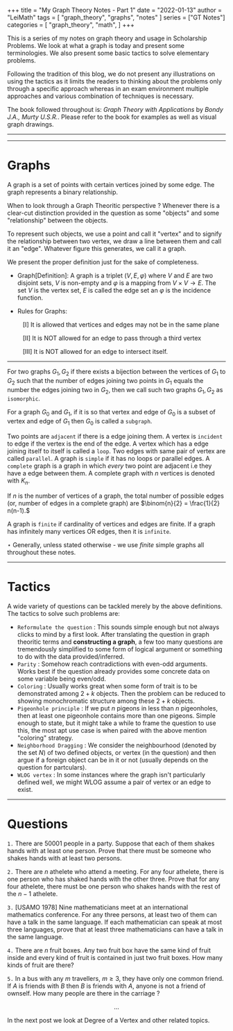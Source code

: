 +++
title = "My Graph Theory Notes - Part 1"
date = "2022-01-13"
author = "LeiMath"
tags = [
    "graph_theory",
    "graphs",
    "notes"
]
series = ["GT Notes"]
categories = [
    "graph_theory",
    "math",
]
+++

This is a series of my notes on graph theory and usage in Scholarship Problems. We look at what a graph is today and present some terminologies. We also present some basic tactics to solve elementary problems. 

Following the tradition of this blog, we do not present any illustrations on using the tactics as it limits the readers to thinking about the problems only through a specific approach whereas in an exam environment multiple approaches and various combination of techniques is necessary.


The book followed throughout is: _Graph Theory with Applications_ by _Bondy J.A., Murty U.S.R._. Please refer to the book for examples as well as visual graph drawings.

---
---

# Graphs 

A graph is a set of points with certain vertices joined by some edge. The graph represents a binary relationship.

When to look through a Graph Theoritic perspective ? Whenever there is a clear-cut distinction provided in the question as some "objects" and some "relationship" between the objects.

To represent such objects, we use a point and call it "vertex" and to signify the relationship between two vertex, we draw a line between them and call it an "edge". Whatever figure this generates, we call it a graph.

We present the proper definition just for the sake of completeness.

* Graph[Definition]: A graph is a triplet $(V,E,\varphi)$ where $V$ and $E$ are two disjoint sets, $V$ is non-empty and $\varphi$ is a mapping from $V \times V \to E.$ The set $V$ is the vertex set, $E$ is called the edge set an $\varphi$ is the incidence function.

* Rules for Graphs:

$\qquad$ [I] It is allowed that vertices and edges may not be in the same plane 

$\qquad$ [II] It is NOT allowed for an edge to pass through a third vertex

$\qquad$ [III] It is NOT allowed for an edge to intersect itself. 

---

For two graphs $G_1, G_2$ if there exists a bijection between the vertices of $G_1$ to $G_2$ such that the number of edges joining two points in $G_1$ equals the number the edges joining two in $G_2$, then we call such two graphs $G_1, G_2$ as `isomorphic`.

For a graph $G_0$ and $G_1$, if it is so that vertex and edge of $G_0$ is a subset of vertex and edge of $G_1$ then $G_0$ is called a `subgraph`.

Two points are `adjacent` if there is a edge joining them. A vertex is `incident` to edge if the vertex is the end of the edge. A vertex which has a edge joining itself to itself is called a `loop`. Two edges with same pair of vertex are called `parallel`. A graph is `simple` if it has no loops or parallel edges. A `complete` graph is a graph in which *every* two point are adjacent i.e they have a edge between them. A complete graph with $n$ vertices is denoted with $K_n$.

If $n$ is the number of vertices of a graph, the total number of possible edges (or, number of edges in a complete graph) are $\binom{n}{2} = \frac{1}{2} n(n-1).$

A graph is `finite` if cardinality of vertices and edges are finite. If a graph has infinitely many vertices OR edges, then it is `infinite`.

$\star$ Generally, unless stated otherwise - we use *finite* simple graphs all throughout these notes.

---
# Tactics

A wide variety of questions can be tackled merely by the above definitions. The tactics to solve such problems are:

* `Reformulate the question` : This sounds simple enough but not always clicks to mind by a first look. After translating the question in graph theoritic terms and **constructing a graph**, a few too many questions are tremendously simplified to some form of logical argument or something to do with the data provided/inferred. 
* `Parity` : Somehow reach contradictions with even-odd arguments. Works best if the question already provides some concrete data on some variable being even/odd. 
* `Coloring` : Usually works great when some form of trait is to be demonstrated among $2 + k$ objects. Then the problem can be reduced to showing monochromatic structure among these $2+k$ objects. 
* `Pigeonhole principle` :  If we put $n$ pigeons in less than $n$ pigeonholes, then at least one pigeonhole contains more than one pigeons. Simple enough to state, but it might take a while to frame the question to use this, the most apt use case is when paired with the above mention "coloring" strategy. 
* `Neighborhood Dragging` : We consider the neighbourhood (denoted by the set $N$) of two defined objects, or vertex (in the question) and then argue if a foreign object can be in it or not (usually depends on the question for partculars).
* `WLOG vertex` : In some instances where the graph isn't particularly defined well, we might WLOG assume a pair of vertex or an edge to exist.

---

# Questions

`1.` There are 50001 people in a party. Suppose that each of them shakes hands with at least one person. Prove that there must be someone who shakes hands with at least two persons.

`2.`  There are $n$ athelete who attend a meeting. For any four athelete, there is one person who has shaked hands with the other three. 
Prove that for any four athelete, there must be one person who 
shakes hands with the rest of the $n - 1$ athelete. 

`3.` [USAMO 1978] Nine mathematicians meet at an international mathematics conference. For any three persons, at least two of them can have a talk in the same language. If each mathematician can speak at most three languages, prove that at least three mathematicians can have a talk in the same language.

`4.` There are $n$ fruit boxes. Any two fruit box have the 
same kind of fruit inside and every kind of fruit is contained 
in just two fruit boxes. How many kinds of fruit are there?

`5.` In a bus with any $m$ travellers, $m \geqslant 3$, they have only one common friend. If $A$ is friends with $B$ then $B$ is friends with $A$, anyone is not a friend of ownself. How many people are there in the carriage ? 

$$\dots$$


In the next post we look at Degree of a Vertex and other related topics.